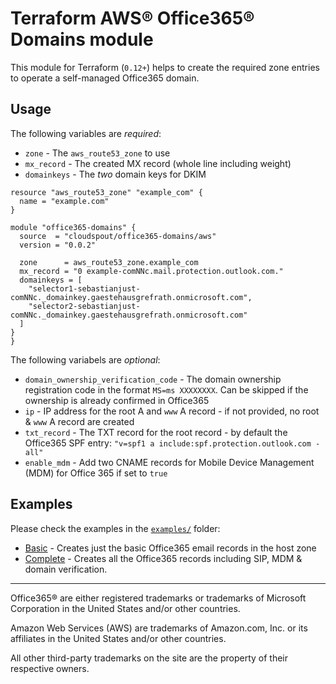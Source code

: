 # Terraform AWS® Office365® Domains module

This module for Terraform (`0.12+`) helps to create the required zone entries to 
operate a self-managed Office365 domain.

## Usage

The following variables are *required*:

* `zone` - The `aws_route53_zone` to use
* `mx_record` - The created MX record (whole line including weight)
* `domainkeys` - The *two* domain keys for DKIM

```hcl
resource "aws_route53_zone" "example_com" {
  name = "example.com"
}

module "office365-domains" {
  source  = "cloudspout/office365-domains/aws"
  version = "0.0.2"

  zone      = aws_route53_zone.example_com
  mx_record = "0 example-comNNc.mail.protection.outlook.com."
  domainkeys = [
    "selector1-sebastianjust-comNNc._domainkey.gaestehausgrefrath.onmicrosoft.com",
    "selector2-sebastianjust-comNNc._domainkey.gaestehausgrefrath.onmicrosoft.com"
  ]
}
}
```

The following variabels are *optional*:

* `domain_ownership_verification_code` - The domain ownership registration code in the format `MS=ms XXXXXXXX`. Can be skipped if the ownership is already confirmed in Office365
* `ip` - IP address for the root A and `www` A record - if not provided, no root & `www` A record are created
* `txt_record` - The TXT record for the root record - by default the Office365 SPF entry: `"v=spf1 a include:spf.protection.outlook.com -all"`
* `enable_mdm` -  Add two CNAME records for Mobile Device Management (MDM) for Office 365 if set to `true`

## Examples

Please check the examples in the [`examples/`](./examples/) folder:
* [Basic](./examples/basic/main.tf) - Creates just the basic Office365 email records in the host zone
* [Complete](./examples/complete/main.tf) - Creates all the Office365 records including SIP, MDM & domain verification.

-----------

Office365® are either registered trademarks or trademarks of Microsoft Corporation in the United States and/or other countries.

Amazon Web Services (AWS) are trademarks of Amazon.com, Inc. or its affiliates in the United States and/or other countries.

All other third-party trademarks on the site are the property of their respective owners.

